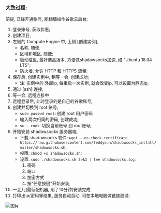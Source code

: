### 大致过程:
前提, 已经开通账号, 能翻墙操作谷歌云后台;
1. 登录账号, 获取优惠;
2. 创建项目;
3. 左侧的 Compute Engine 中, 上侧 [创建实例];
    * 名称, 随便;
    * 区域和地区, 随便;
    * 启动磁盘, 最好选高版本, 方便做shadowsocks加速, 如 "Ubuntu 18.04 LTS";
    * 防火墙, 允许 HTTP 和 HTTPS 流量;
4. 保存后, 创建实例中, 稍等一会, 创建成功;
    * 注: 实例中的 外部ip, 每重启一次实例, 就会改变ip, 可以设置为静态ip;
5. 通过 [ssh] 连接;
6. 等一会, 远程连接中
7. 远程登录后, 此时登录的是自己的谷歌账号;
8. 创建并切换到 root 账号;
    * `sudo passwd root`: 创建 root 用户密码
    * 输入两次相同的密码, 创建成功;
    * `su - root`: 切换当前账号 到 root账号;
9. 开始安装 shadowsocks 服务器端;
    * 下载 shadowsocks 软件: `wget --no-check-certificate https://raw.githubusercontent.com/teddysun/shadowsocks_install/master/shadowsocks.sh`;
    * 权限: `chmod +x shadowsocks.sh`;
    * 设置: `sudo ./shadowsocks.sh 2>&1 | tee shadowsocks.log`;
        1. 密码
        2. 端口
        3. 加密方式
        4. 按"任意按键"开始安装;
10. 一会儿(最低配机器, 用了10分钟)安装完成
11. 打印出ip/密码等结果, 服务自动启动, 可在本地电脑做链接测试;


![图片]("https://raw.githubusercontent.com/Clayder-ran/learn-something/master/Google%20Cloud/Google%20Cloud.png")
